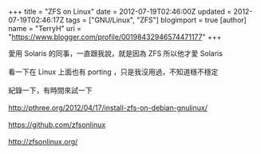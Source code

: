 +++
title = "ZFS on Linux"
date = 2012-07-19T02:46:00Z
updated = 2012-07-19T02:46:17Z
tags = ["GNU/Linux", "ZFS"]
blogimport = true 
[author]
	name = "TerryH"
	uri = "https://www.blogger.com/profile/00198432946574471177"
+++

愛用 Solaris 的同事，一直跟我說，就是因為 ZFS 所以他才愛 Solaris <br /><br />看一下在 Linux 上面也有 porting ，只是我沒用過，不知道穩不穩定<br /><br />紀錄一下，有時間來試一下<br /><br /><a href="http://pthree.org/2012/04/17/install-zfs-on-debian-gnulinux/">http://pthree.org/2012/04/17/install-zfs-on-debian-gnulinux/</a><br /><br /><a href="https://github.com/zfsonlinux">https://github.com/zfsonlinux</a><br /><br /><a href="http://zfsonlinux.org/">http://zfsonlinux.org/</a>
